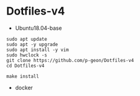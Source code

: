 # Dotfiles-v4

- Ubuntu18.04-base

```
sudo apt update
sudo apt -y upgrade
sudo apt install -y vim
sudo hwclock -s
git clone https://github.com/p-geon/Dotfiles-v4
cd Dotfiles-v4
````

```
make install
```

- docker
